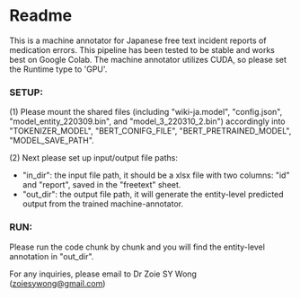 # Readme
This is a machine annotator for Japanese free text incident reports of medication errors. This pipeline has been tested to be stable and works best on Google Colab. The machine annotator utilizes CUDA, so please set the Runtime type to 'GPU'.

### SETUP:
(1) Please mount the shared files (including "wiki-ja.model", "config.json", "model_entity_220309.bin", and "model_3_220310_2.bin") accordingly into "TOKENIZER_MODEL", "BERT_CONIFG_FILE", "BERT_PRETRAINED_MODEL", "MODEL_SAVE_PATH".

(2) Next please set up input/output file paths:
  - "in_dir": the input file path, it should be a xlsx file with two columns: "id" and "report", saved in the "freetext" sheet. 
  - "out_dir": the output file path, it will generate the entity-level predicted output from the trained machine-annotator.

### RUN:
Please run the code chunk by chunk and you will find the entity-level annotation in "out_dir".

For any inquiries, please email to Dr Zoie SY Wong (zoiesywong@gmail.com)
